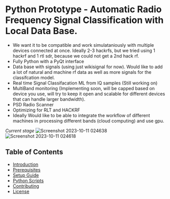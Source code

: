 # Python Prototype - Automatic Radio Frequency Signal Classification with Local Data Base.
- We want it to be compatible and work simulataniously with multiple devices connected at once. Ideally 2-3 hackrfs, but we tried using 1 hackrf and 1 rtl sdr, because we could not get a 2nd hack rf.
- Fully Python with a PyQt interface
- Data base with signals (using just wikisignal for now). Would like to add a lot of natural and machine rf data as well as more signals for the classifcation model.
- Real time Signal Classifacation ML from IQ samples (Still working on)
- MultiBand monitoring (Implementing soon, will be capped based on device you use, will try to keep it open and scalable for different devices that can handle larger bandwidth).
- PSD Radio Scanner
- Optimizing for RLT and HACKRF
- Ideally Would like to be able to integrate the workflow of different machines in processing different bands (cloud computing) and use gpu.

*Current stage*
![Screenshot 2023-10-11 024638](https://github.com/PaulsGitHubs/SoundCard-VLF-Detection/assets/102178068/7bec3ec5-15d8-4b82-95b2-60b376215035)
![Screenshot 2023-10-11 024618](https://github.com/PaulsGitHubs/SoundCard-VLF-Detection/assets/102178068/d7c10560-1385-4b3a-b716-e44614cd9f5e)

## Table of Contents

- [Introduction](#introduction)
- [Prerequisites](#prerequisites)
- [Setup Guide](#setup-guide)
- [Python Scripts](#python-scripts)
- [Contributing](#contributing)
- [License](#license)


